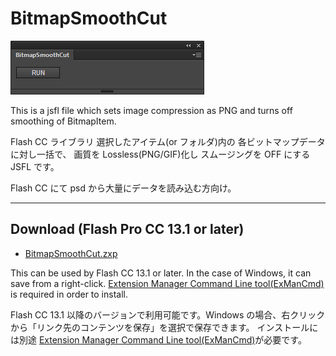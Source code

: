 BitmapSmoothCut
=======

![BitmapSmoothCut Panel](img/image.png)

This is a jsfl file which sets image compression as PNG and turns off smoothing of BitmapItem.

Flash CC ライブラリ 選択したアイテム(or フォルダ)内の 各ビットマップデータに対し一括で、
画質を Lossless(PNG/GIF)化し スムージングを OFF にする JSFL です。

Flash CC にて psd から大量にデータを読み込む方向け。

---
## Download (Flash Pro CC 13.1 or later)

* [BitmapSmoothCut.zxp](https://raw.github.com/siratama/BitmapSmoothCut/master/download/BitmapSmoothCut.zxp)

This can be used by Flash CC 13.1 or later. In the case of Windows, it can save from a right-click. 
[Extension Manager Command Line tool(ExManCmd)](https://www.adobeexchange.com/resources/28) is required in order to install. 

Flash CC 13.1 以降のバージョンで利用可能です。Windows の場合、右クリックから「リンク先のコンテンツを保存」を選択で保存できます。
インストールには別途 [Extension Manager Command Line tool(ExManCmd)](https://www.adobeexchange.com/resources/28)が必要です。
